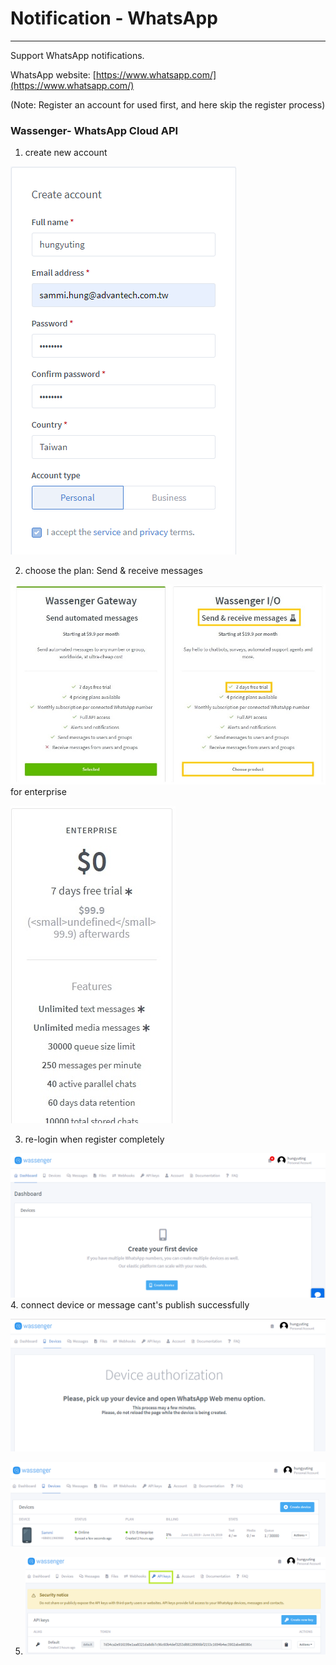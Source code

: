 # Notification - WhatsApp

---

Support WhatsApp notifications.

WhatsApp website: [https://www.whatsapp.com/](https://www.whatsapp.com/)

\(Note: Register an account for used first, and here skip the register process\)

### Wassenger- WhatsApp Cloud API

1. create new account

![](/assets/register.png)

2. choose the plan: Send & receive messages

![](/assets/subscribe.jpg)for enterprise

![](/assets/subscribe_2.jpg)

3. re-login when register completely

![](/assets/login_pass.png)4. connect device or message cant's publish successfully

![](/assets/Device_authorization.png)

![](/assets/device_status.png)

5. ![](/assets/API_key.png)

